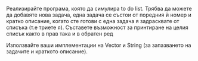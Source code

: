  Реализирайте програма, която да симулира to do list. Трябва да можете да добавяте нова задача, една задача се състои от поредния ѝ номер и кратко описание, когато сте готови с една задача я задрасквате от списъка (т.е триете я). Съставете възможност за принтиране на целия списък както в прав така и в обратен ред
 
 Използвайте ваши имплементации на Vector и String (за запазването на задачите и краткото описание).
 
